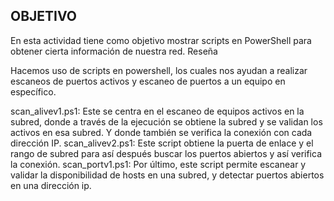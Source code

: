 ## OBJETIVO 

En esta actividad tiene como objetivo mostrar scripts en PowerShell para obtener cierta información de nuestra red. 
Reseña

Hacemos uso de scripts en powershell, los cuales nos ayudan a realizar escaneos de puertos activos y escaneo de puertos a un equipo en específico.


scan_alivev1.ps1: Este se centra en el escaneo de equipos activos en la subred, donde a través de la ejecución se obtiene la subred y se validan los activos en esa subred. Y donde también se verifica la conexión con cada dirección IP.
scan_alivev2.ps1: Este script obtiene la puerta de enlace y el rango de subred para así después buscar los puertos abiertos y así verifica la conexión.
scan_portv1.ps1: Por último, este script permite escanear y validar la disponibilidad de hosts en una subred, y detectar puertos abiertos en una dirección ip. 
